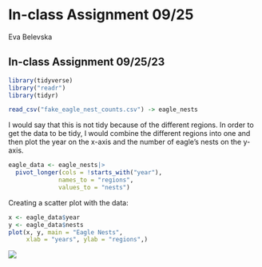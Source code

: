 # In-class Assignment 09/25
Eva Belevska

## In-class Assignment 09/25/23

``` r
library(tidyverse)
library("readr")
library(tidyr)

read_csv("fake_eagle_nest_counts.csv") -> eagle_nests
```

I would say that this is not tidy because of the different regions. In
order to get the data to be tidy, I would combine the different regions
into one and then plot the year on the x-axis and the number of eagle’s
nests on the y-axis.

``` r
eagle_data <- eagle_nests|>
  pivot_longer(cols = !starts_with("year"),
              names_to = "regions",
              values_to = "nests")
```

Creating a scatter plot with the data:

``` r
x <- eagle_data$year
y <- eagle_data$nests
plot(x, y, main = "Eagle Nests", 
     xlab = "years", ylab = "regions",)
```

![](In-class-Assignment-9-25_files/figure-commonmark/unnamed-chunk-3-1.png)

